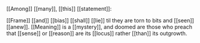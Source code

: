 [[Among]] [[many]], [[this]] [[statement]]:

[[Frame]] [[and]] [[bias]] [[shall]] [[lie]] til they are torn to bits and [[seen]] [[anew]]. [[Meaning]] is a [[mystery]], and doomed are those who preach that [[sense]] or [[reason]] are its [[locus]] rather [[than]] its outgrowth.